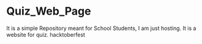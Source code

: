 # Quiz_Web_Page
It is a simple Repository meant for School Students, I am just hosting. It is a website for quiz. hacktoberfest

